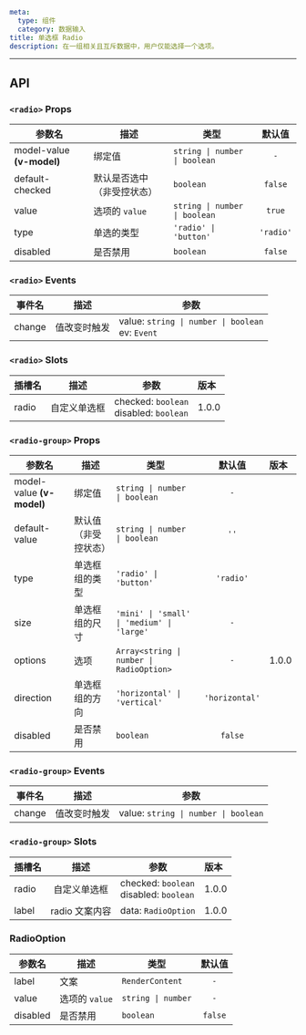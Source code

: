 ```yaml
meta:
  type: 组件
  category: 数据输入
title: 单选框 Radio
description: 在一组相关且互斥数据中，用户仅能选择一个选项。
```
---

<!--@include: ./__demo__/basic.md-->

<!--@include: ./__demo__/control.md-->

<!--@include: ./__demo__/group.md-->

<!--@include: ./__demo__/options.md-->

<!--@include: ./__demo__/direction.md-->

<!--@include: ./__demo__/button.md-->

<!--@include: ./__demo__/size.md-->

<!--@include: ./__demo__/layout.md-->

<!--@include: ./__demo__/custom.md-->

## API


### `<radio>` Props

|参数名|描述|类型|默认值|
|---|---|---|:---:|
|model-value **(v-model)**|绑定值|`string \| number \| boolean`|`-`|
|default-checked|默认是否选中（非受控状态）|`boolean`|`false`|
|value|选项的 `value`|`string \| number \| boolean`|`true`|
|type|单选的类型|`'radio' \| 'button'`|`'radio'`|
|disabled|是否禁用|`boolean`|`false`|
### `<radio>` Events

|事件名|描述|参数|
|---|---|---|
|change|值改变时触发|value: ` string \| number \| boolean `<br>ev: `Event`|
### `<radio>` Slots

|插槽名|描述|参数|版本|
|---|:---:|---|:---|
|radio|自定义单选框|checked: `boolean`<br>disabled: `boolean`|1.0.0|




### `<radio-group>` Props

|参数名|描述|类型|默认值|版本|
|---|---|---|:---:|:---|
|model-value **(v-model)**|绑定值|`string \| number \| boolean`|`-`||
|default-value|默认值（非受控状态）|`string \| number \| boolean`|`''`||
|type|单选框组的类型|`'radio' \| 'button'`|`'radio'`||
|size|单选框组的尺寸|`'mini' \| 'small' \| 'medium' \| 'large'`|`-`||
|options|选项|`Array<string \| number \| RadioOption>`|`-`|1.0.0|
|direction|单选框组的方向|`'horizontal' \| 'vertical'`|`'horizontal'`||
|disabled|是否禁用|`boolean`|`false`||
### `<radio-group>` Events

|事件名|描述|参数|
|---|---|---|
|change|值改变时触发|value: ` string \| number \| boolean `|
### `<radio-group>` Slots

|插槽名|描述|参数|版本|
|---|:---:|---|:---|
|radio|自定义单选框|checked: `boolean`<br>disabled: `boolean`|1.0.0|
|label|radio 文案内容|data: `RadioOption`|1.0.0|




### RadioOption

|参数名|描述|类型|默认值|
|---|---|---|:---:|
|label|文案|`RenderContent`|`-`|
|value|选项的 `value`|`string \| number`|`-`|
|disabled|是否禁用|`boolean`|`false`|


